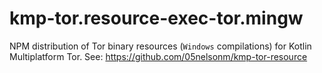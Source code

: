 # kmp-tor.resource-exec-tor.mingw

NPM distribution of Tor binary resources (`Windows` compilations) 
for Kotlin Multiplatform Tor. See: https://github.com/05nelsonm/kmp-tor-resource
